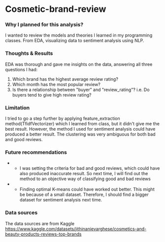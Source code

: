 # Cosmetic-brand-review


### Why I planned for this analysis?
I wanted to review the models and theories I learned in my programming classes. 
From EDA, visualizing data to sentiment analysis using NLP. 

### Thoughts & Results
EDA was thorough and gave me insights on the data, answering all three questions I had: 
1. Which brand has the highest average review rating?
2. Which month has the most popular review?
3. Is there a relationship between "buyer" and "review_rating"? i.e. Do buyers tend to give high review rating?

### Limitation
I tried to go a step further by applying feature_extraction method(TfidfVectorizer) which I learned from class, but it didn't give me the best result. 
However, the method I used for sentiment analysis could have produced a better result. The clustering was very ambiguous for both bad and good reviews.

### Future recommendations
* * I was setting the criteria for bad and good reviews, which could have also produced inaccurate result. So next time, I will find out the method to an objective way of classifying good and bad reviews
* * Finding optimal K-means could have worked out better. This might be because of a small dataset. Therefore, I should find a bigger dataset for sentiment analysis next time.  


### Data sources
The data sources are from Kaggle https://www.kaggle.com/datasets/jithinanievarghese/cosmetics-and-beauty-products-reviews-top-brands



